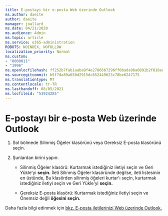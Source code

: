 ```yaml
---
title: E-postayı bir e-posta Web üzerinde Outlook
ms.author: daeite
author: daeite
manager: joallard
ms.date: 04/21/2020
ms.audience: Admin
ms.topic: article
ms.service: o365-administration
ROBOTS: NOINDEX, NOFOLLOW
localization_priority: Normal
ms.custom:
- "8000011"
- "1996"
ms.openlocfilehash: ff252b7fab1aaba9f4e27866b7296ff0bada9ba0891b2f818eda4b7e7a3a3c31
ms.sourcegitcommit: b5f7da89a650d2915dc652449623c78be6247175
ms.translationtype: MT
ms.contentlocale: tr-TR
ms.lasthandoff: 08/05/2021
ms.locfileid: "53924285"
---
```

# <a name="recover-deleted-email-in-outlook-on-the-web"></a>E-postayı bir e-posta Web üzerinde Outlook

1. Sol bölmede Silinmiş Öğeler klasörünü veya Gereksiz E-posta klasörünü seçin.

2. Şunlardan birini yapın:

    - Silinmiş Öğeler klasörü: Kurtarmak istediğiniz iletiyi seçin ve Geri Yükle'yi **seçin.** İleti Silinmiş Öğeler klasöründe değilse, ileti  listesinin en üstünde, Bu klasörden silinmiş öğeleri kurtar'ı seçin, kurtarmak istediğiniz iletiyi seçin ve Geri Yükle'yi **seçin.**

    - Gereksiz E-posta klasörü: Kurtarmak istediğiniz iletiyi seçin ve Önemsiz değil **öğesini seçin.**

Daha fazla bilgi edinmek için [bkz. E-posta iletilerinizi Web üzerinde Outlook.](https://support.office.com/article/a8ca78ac-4721-4066-95dd-571842e9fb11)
